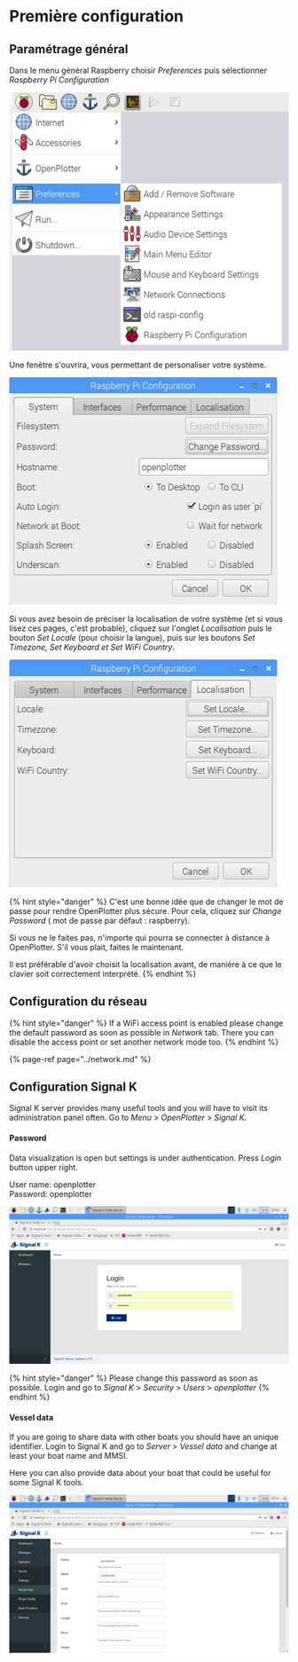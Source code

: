 # Première configuration

## Paramétrage général

Dans le menu général Raspberry choisir _Preferences_ puis sélectionner _Raspberry Pi Configuration_

![](../.gitbook/assets/rpisetup1.jpg)

Une fenêtre s'ouvrira, vous permettant de personaliser votre système. 

![](../.gitbook/assets/rpisetup3.jpg)

Si vous avez besoin de préciser la localisation de votre système \(et si vous lisez ces pages, c'est probable\), cliquez sur l'onglet _Localisation_ puis le bouton _Set Locale_ \(pour choisir la langue\), puis sur les boutons _Set Timezone, Set Keyboard  et Set WiFi Country_.

![](../.gitbook/assets/rpisetup2.jpg)

{% hint style="danger" %}
C'est une bonne idée que de changer le mot de passe pour rendre OpenPlotter plus sécure. Pour cela, cliquez sur _Change Password_ \( mot de passe par défaut : raspberry\).

Si vous ne le faites pas, n'importe qui pourra se connecter à distance à OpenPlotter. S'il vous plait, faites le maintenant.

Il est préférable d'avoir choisit la localisation avant, de manière à ce que le clavier soit correctement interprété.
{% endhint %}

## Configuration du réseau

{% hint style="danger" %}
If a WiFi access point is enabled please change the default password as soon as possible in _Network_ tab. There you can disable the access point or set another network mode too.
{% endhint %}

{% page-ref page="../network.md" %}

## Configuration Signal K

Signal K server provides many useful tools and you will have to visit its administration panel often. Go to _Menu_ &gt; _OpenPlotter_ &gt; _Signal K._

#### Password

Data visualization is open but settings is under authentication. Press _Login_ button upper right.

User name: openplotter  
Password: openplotter

![](../.gitbook/assets/sk_login.png)

{% hint style="danger" %}
Please change this password as soon as possible. Login and go to _Signal K_ &gt; _Security_ &gt; _Users_ &gt; _openplotter_
{% endhint %}

#### Vessel data

If you are going to share data with other boats you should have an unique identifier. Login to Signal K and go to _Server_ &gt; _Vessel_ _data_ and change at least your boat name and MMSI.

Here you can also provide data about your boat that could be useful for some Signal K tools.

![](../.gitbook/assets/sk_vessel_data.png)

